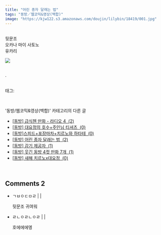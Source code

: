 ```yaml
---
title: "어린 종자 달래는 법"
tags: "동방／웹코믹&영상(백합)"
image: "https://kjw122.s3.amazonaws.com/doujin/lilybin/18419/001.jpg"
---
```

<div class="article">
<div class="area_view">
<div style="text-align: left;"><br/>뒷문조<br/>오카나 마이 사토노<br/>유카리<br/><p style="text-align: left;"><span class="imageblock" style="display: inline-block; width: 100%; height: auto; max-width: 100%;"><img src="{{ site.imgserver5 }}/lilybin/18419/001.jpg"/></span></p><br/>.<br/></div>
</div></div><br/>
<div class="tagTrail">
<p>태그: </p>
<ul>
</ul>
</div><br/>
<div class="another">
<p>'동방/웹코믹&amp;영상(백합)' 카테고리의 다른 글</p>
<ul>
<li><a href="/lilybin_18461">
[동방] 급식첸 만화 - 라디오 4  (2)
</a></li>
<li><a href="/lilybin_18486">
[동방] 대요정의 호수+주인님 티셔츠  (0)
</a></li>
<li><a href="/lilybin_18487">
[동방]스피드+포장마차+치르노와 하타테  (0)
</a></li>
<li><a href="/lilybin_18419">
[동방] 어린 종자 달래는 법  (2)
</a></li>
<li><a href="/lilybin_18418">
[동방] 감기 제공자  (1)
</a></li>
<li><a href="/lilybin_18385">
[동방] 웃긴 동방 4컷 만화 7개  (1)
</a></li>
<li><a href="/lilybin_18380">
[동방] 새해 치르노x대요정  (0)
</a></li>
</ul>
</div><br/>
<div class="comment">
<h2 class="bold">Comments <span id="commentCount18419">2</span></h2>
<div style="clear:both;">
<div id="entry18419Comment" style="display:block">
<ul class="list_reply">
<li class="rp_general" id="comment14896792">
<div class="post-comment">
<div>
<span>
<i class="fa fa-user"></i>ㄱㅂㅇㄷㅁㄹ |
                                |
                               
</span>
<p>뒷문조 귀여워</p>

</div>
</div>
</li>
<li class="rp_general" id="comment14903713">
<div class="post-comment">
<div>
<span>
<i class="fa fa-user"></i>ㄹㄴㅇㄹㄴㅇㄹ |
                                |
                               
</span>
<p>호에에에엥</p>

</div>
</div>
</li>
</ul>
</div>
</div>
</div><br/>
<br/>
<p id="refer"></p>
<br/>

